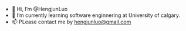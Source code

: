 - 👋 Hi, I’m @HengjunLuo
- 🌱 I’m currently learning software enginnering at University of calgary.
- 📫 PLease contact me by hengjunluo@gmail.com


